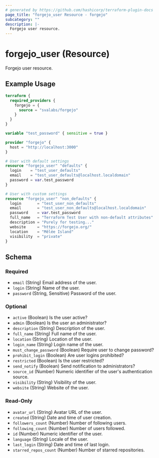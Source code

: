 ```yaml
---
# generated by https://github.com/hashicorp/terraform-plugin-docs
page_title: "forgejo_user Resource - forgejo"
subcategory: ""
description: |-
  Forgejo user resource.
---
```


# forgejo_user (Resource)

Forgejo user resource.

## Example Usage

```terraform
terraform {
  required_providers {
    forgejo = {
      source = "svalabs/forgejo"
    }
  }
}

variable "test_password" { sensitive = true }

provider "forgejo" {
  host = "http://localhost:3000"
}

# User with default settings
resource "forgejo_user" "defaults" {
  login    = "test_user_defaults"
  email    = "test_user_defaults@localhost.localdomain"
  password = var.test_password
}

# User with custom settings
resource "forgejo_user" "non_defaults" {
  login       = "test_user_non_defaults"
  email       = "test_user_non_defaults@localhost.localdomain"
  password    = var.test_password
  full_name   = "Terraform Test User with non-default attributes"
  description = "Purely for testing..."
  website     = "https://forgejo.org/"
  location    = "Mêlée Island"
  visibility  = "private"
}
```

<!-- schema generated by tfplugindocs -->
## Schema

### Required

- `email` (String) Email address of the user.
- `login` (String) Name of the user.
- `password` (String, Sensitive) Password of the user.

### Optional

- `active` (Boolean) Is the user active?
- `admin` (Boolean) Is the user an administrator?
- `description` (String) Description of the user.
- `full_name` (String) Full name of the user.
- `location` (String) Location of the user.
- `login_name` (String) Login name of the user.
- `must_change_password` (Boolean) Require user to change password?
- `prohibit_login` (Boolean) Are user logins prohibited?
- `restricted` (Boolean) Is the user restricted?
- `send_notify` (Boolean) Send notification to administrators?
- `source_id` (Number) Numeric identifier of the user's authentication source.
- `visibility` (String) Visibility of the user.
- `website` (String) Website of the user.

### Read-Only

- `avatar_url` (String) Avatar URL of the user.
- `created` (String) Date and time of user creation.
- `followers_count` (Number) Number of following users.
- `following_count` (Number) Number of users followed.
- `id` (Number) Numeric identifier of the user.
- `language` (String) Locale of the user.
- `last_login` (String) Date and time of last login.
- `starred_repos_count` (Number) Number of starred repositories.
